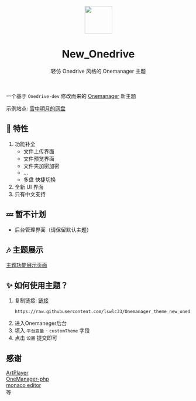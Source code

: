 <div align="center">
    <img src="https://p.sfx.ms/images/favicon.ico" style="width: 75px;height: 75px;">
    <h1>New_Onedrive</h1>
    轻仿 Onedrive 风格的 Onemanager 主题
</div>
<br><br>

一个基于 `Onedrive-dev` 修改而来的 [Onemanager](https://github.com/qkqpttgf/OneManager-php) 新主题

示例站点: [雪中明月的网盘](https://pan.xn--fiqz59cpva341l.top/)


## 🎁 特性 
1. 功能补全
   - 文件上传界面
   - 文件预览界面
   - 文件夹加密加密
   - ...
   - 多盘 快捷切换
2. 全新 UI 界面
3. 只有中文支持


## 💤 暂不计划
- 后台管理界面（请保留默认主题）

## 🎶 主题展示
[主题功能展示页面](https://pan.雪中明月.top/test/)  

## ✨ 如何使用主题？
1. 复制链接: [链接](https://raw.githubusercontent.com/lswlc33/Onemanager_theme_new_onedrive/master/new_onedrive.html)
    ```
    https://raw.githubusercontent.com/lswlc33/Onemanager_theme_new_onedrive/master/new_onedrive.html
    ```
2. 进入Onemaneger后台  
3. 填入 `平台变量` - `customTheme` 字段  
4. 点击 `设置` 提交即可


## 感谢
[ArtPlayer](https://github.com/zhw2590582/ArtPlayer)  
[OneManager-php](https://github.com/qkqpttgf/OneManager-php)  
[monaco editor](https://microsoft.github.io/monaco-editor/)  
等
